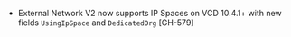 * External Network V2 now supports IP Spaces on VCD 10.4.1+ with new fields `UsingIpSpace` and
  `DedicatedOrg` [GH-579]